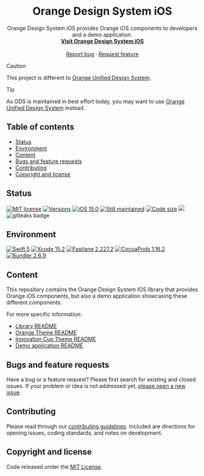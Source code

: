 <h1 align="center">Orange Design System iOS</h1>

<p align="center">
  Orange Design System iOS provides Orange iOS components to developers and a demo application.
  <br>
  <a href="https://orange-opensource.github.io/ods-ios"><strong>Visit Orange Design System iOS</strong></a>
  <br>
  <br>
  <a href="https://github.com/Orange-OpenSource/ods-ios/issues/new?assignees=B3nz01d&labels=%F0%9F%90%9E%20bug%2C%F0%9F%94%8D+triage&template=bug_report.yml&title=[Bug]%3A+Bug+Summary">Report bug</a>
  ·
  <a href="https://github.com/Orange-OpenSource/ods-ios/issues/new?assignees=B3nz01d&labels=feature%2C%F0%9F%94%8D%20triage&template=feature_request.yml&title=[feature]%3A+">Request feature</a>
</p>

> [!CAUTION]
> This project is different to [Orange Unified Design System](https://github.com/Orange-OpenSource/ouds-ios).

> [!TIP]
> As ODS is maintained in best effort today, you may want to use [Orange Unified Design System](https://github.com/Orange-OpenSource/ouds-ios) instead.

## Table of contents

- [Status](#status)
- [Environment](#environment)
- [Content](#content)
- [Bugs and feature requests](#bugs-and-feature-requests)
- [Contributing](#contributing)
- [Copyright and license](#copyright-and-license)

## Status

[![MIT license](https://img.shields.io/github/license/Orange-OpenSource/ods-ios)](https://github.com/Orange-OpenSource/ods-ios/blob/qualif/LICENSE)
[![Versions](https://img.shields.io/github/v/release/Orange-OpenSource/ods-ios.svg?label=Last%20version)](https://github.com/Orange-OpenSource/ods-ios/releases)
[![iOS 15.0](https://img.shields.io/badge/iOS-15.0-informational.svg)](https://developer.apple.com/support/app-store "iOS 15 supports")
[![Still maintained](https://img.shields.io/maintenance/yes/2025)](https://github.com/Orange-OpenSource/ods-ios/issues?q=is%3Aissue+is%3Aclosed)
[![Code size](https://img.shields.io/github/languages/code-size/Orange-OpenSource/ods-ios)](https://github.com/Orange-OpenSource/ods-ios)
[![](https://img.shields.io/endpoint?url=https%3A%2F%2Fswiftpackageindex.com%2Fapi%2Fpackages%2FOrange-OpenSource%2Fods-ios%2Fbadge%3Ftype%3Dswift-versions)](https://swiftpackageindex.com/Orange-OpenSource/ods-ios)
<img alt="gitleaks badge" src="https://img.shields.io/badge/protected%20by-gitleaks-blue">

## Environment

[![Swift 5](https://img.shields.io/badge/Swift-5-red.svg)](https://developer.apple.com/swift/)
[![Xcode 15.2](https://img.shields.io/badge/Xcode-15.2-informational.svg)](https://developer.apple.com/xcode)
[![Fastlane 2.227.2](https://img.shields.io/badge/Fastlane-2.227.2-informational.svg)](https://fastlane.tools/)
[![CocoaPods 1.16.2](https://img.shields.io/badge/CocoaPods-1.16.2-informational.svg)](https://cocoapods.org/)
[![Bundler 2.6.9](https://img.shields.io/badge/Bundler-2.6.9-informational.svg)](https://bundler.io/)

## Content

This repository contains the Orange Design System IOS library that provides Orange iOS components, but also a demo application showcasing these different components.

For more specific information:

* [Library README](https://github.com/Orange-OpenSource/ods-ios/blob/qualif/OrangeDesignSystem/README.md)
* [Orange Theme README](https://github.com/Orange-OpenSource/ods-ios/blob/qualif/OrangeTheme/README.md)
* [Innovation Cup Theme README](https://github.com/Orange-OpenSource/ods-ios/blob/qualif/InnovationCupTheme/README.md)
* [Demo application README](https://github.com/Orange-OpenSource/ods-ios/blob/qualif/OrangeDesignSystemDemo/README.md)

## Bugs and feature requests

Have a bug or a feature request? Please first search for existing and closed issues. If your problem or idea is not addressed yet, [please open a new issue](https://github.com/Orange-OpenSource/ods-ios/issues/new/choose).

## Contributing

Please read through our [contributing guidelines](https://github.com/Orange-OpenSource/ods-ios/blob/qualif/CONTRIBUTING.md). Included are directions for opening issues, coding standards, and notes on development.

## Copyright and license

Code released under the [MIT License](https://github.com/Orange-OpenSource/ods-ios/blob/qualif/LICENSE).
